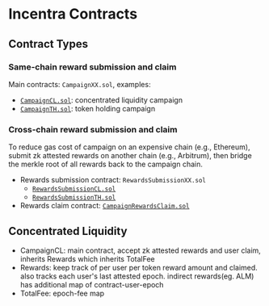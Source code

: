# Incentra Contracts

## Contract Types

### Same-chain reward submission and claim

Main contracts: `CampaignXX.sol`, examples:
- [`CampaignCL.sol`](./src/concentrated-liquidity/CampaignCL.sol): concentrated liquidity campaign
- [`CampaignTH.sol`](./src/token-holding/CampaignTH.sol): token holding campaign

### Cross-chain reward submission and claim

To reduce gas cost of campaign on an expensive chain (e.g., Ethereum), submit zk attested rewards on another chain (e.g., Arbitrum), then bridge the merkle root of all rewards back to the campaign chain.

- Rewards submission contract: `RewardsSubmissionXX.sol`
    - [`RewardsSubmissionCL.sol`](./src/concentrated-liquidity/RewardsSubmissionCL.sol)
    - [`RewardsSubmissionTH.sol`](./src/token-holding/RewardsSubmissionTH.sol)
- Rewards claim contract: [`CampaignRewardsClaim.sol`](./src/rewards/cross-chain/CampaignRewardsClaim.sol)

## Concentrated Liquidity
- CampaignCL: main contract, accept zk attested rewards and user claim, inherits Rewards which inherits TotalFee
- Rewards: keep track of per user per token reward amount and claimed. also tracks each user's last attested epoch. indirect rewards(eg. ALM) has additional map of contract-user-epoch
- TotalFee: epoch-fee map